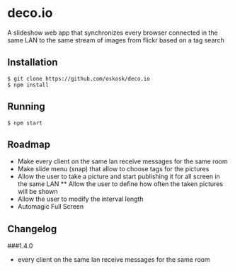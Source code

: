 deco.io
=======

A slideshow web app that synchronizes every browser connected in the same LAN to the same stream of images from flickr based on a tag search


## Installation

```
$ git clone https://github.com/oskosk/deco.io
$ npm install
```

## Running

```
$ npm start
```

## Roadmap

* Make every client on the same lan receive messages for the same room
* Make slide menu (snap) that allow to choose tags for the pictures
* Allow the user to take a picture and start publishing it for all screen in the same LAN
** Allow the user to define how often the taken pictures will be shown
* Allow the user to modify the interval length
* Automagic Full Screen


## Changelog

###1.4.0

* every client on the same lan receive messages for the same room
